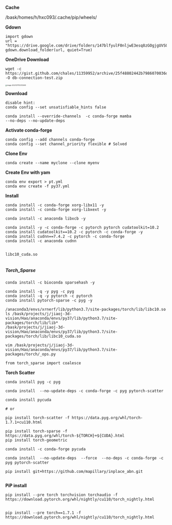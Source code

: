 **Cache**

/bask/homes/h/hxc093/.cache/pip/wheels/

**Gdown**

```
import gdown
url = "https://drive.google.com/drive/folders/147blfyulF0nljwE3esq8zGOgjgUVSO0Z"
gdown.download_folder(url, quiet=True)
```

**OneDrive Download**

```
wget -c https://gist.github.com/chales/11359952/archive/25f48802442b7986070036d214a2a37b8486282d.zip -O db-connection-test.zip
```

<img src="/Users/haochen/Desktop/Python%20Project/chqwer2.github.io/img/Typora/image-20221211153313649.png" alt="image-20221211153313649" style="zoom:33%;" />





**Download**

```
disable hint:
conda config --set unsatisfiable_hints false

conda install --override-channels  -c conda-forge mamba
--no-deps --no-update-deps
```

**Activate conda-forge**

```
conda config --add channels conda-forge
conda config --set channel_priority flexible # Solved
```

**Clone Env**

```
conda create --name myclone --clone myenv
```

**Create Env with yam**

```
conda env export > pt.yml
conda env create -f py37.yml
```

**Install**

```
conda install -c conda-forge xorg-libx11 -y
conda install -c conda-forge xorg-libxext -y

conda install -c anaconda libxcb -y

conda install -y -c conda-forge -c pytorch pytorch cudatoolkit=10.2
conda install cudatoolkit==10.2 -c pytorch -c conda-forge -y
conda install cudnn==7.4.2 -c pytorch -c conda-forge
conda install -c anaconda cudnn


```

```
libc10_cuda.so


```



##### Torch_Sparse

```
conda install -c bioconda sparsehash -y

conda install -q -y pyg -c pyg
conda install -q -y pytorch -c pytorch
conda install pytorch-sparse -c pyg -y

/anaconda3/envs/xrnerf/lib/python3.7/site-packages/torch/lib/libc10.so
ls /bask/projects/j/jiaoj-3d-vision/Hao/anaconda/envs/py37/lib/python3.7/site-packages/torch/lib/lib*
/bask/projects/j/jiaoj-3d-vision/Hao/anaconda/envs/py37/lib/python3.7/site-packages/torch/lib/libc10_cuda.so

vim /bask/projects/j/jiaoj-3d-vision/Hao/anaconda/envs/py37/lib/python3.7/site-packages/torch/_ops.py
```

```
from torch_sparse import coalesce

```

**Torch Scatter**

```
conda install pyg -c pyg

conda install  --no-update-deps -c conda-forge -c pyg pytorch-scatter

conda install pycuda

# or

pip install torch-scatter -f https://data.pyg.org/whl/torch-1.7.1+cu110.html

pip install torch-sparse -f https://data.pyg.org/whl/torch-${TORCH}+${CUDA}.html
pip install torch-geometric

```

```
conda install -c conda-forge pycuda

conda install  --no-update-deps  --force  --no-deps -c conda-forge -c pyg pytorch-scatter 

pip install git+https://github.com/mapillary/inplace_abn.git


```

**PiP install**

```
pip install --pre torch torchvision torchaudio -f https://download.pytorch.org/whl/nightly/cu110/torch_nightly.html


pip install --pre torch==1.7.1 -f https://download.pytorch.org/whl/nightly/cu110/torch_nightly.html
```


